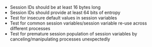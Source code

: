 - Session IDs should be at least 16 bytes long
- Session IDs should provide at least 64 bits of entropy
- Test for insecure default values in session variables
- Test for common session variables/session variable re-use across different processes
- Test for premature session population of session variables by canceling/manipulating processes unexpectedly